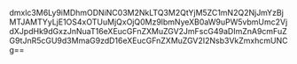 dmxlc3M6Ly9iMDhmODNiNC03M2NkLTQ3M2QtYjM5ZC1mN2Q2NjJmYzBjMTJAMTYyLjE1OS4xOTUuMjQxOjQ0Mz9lbmNyeXB0aW9uPW5vbmUmc2VjdXJpdHk9dGxzJnNuaT16eXEucGFnZXMuZGV2JmFscG49aDImZnA9cmFuZG9tJnR5cGU9d3MmaG9zdD16eXEucGFnZXMuZGV2I2Nsb3VkZmxhcmUNCg==
